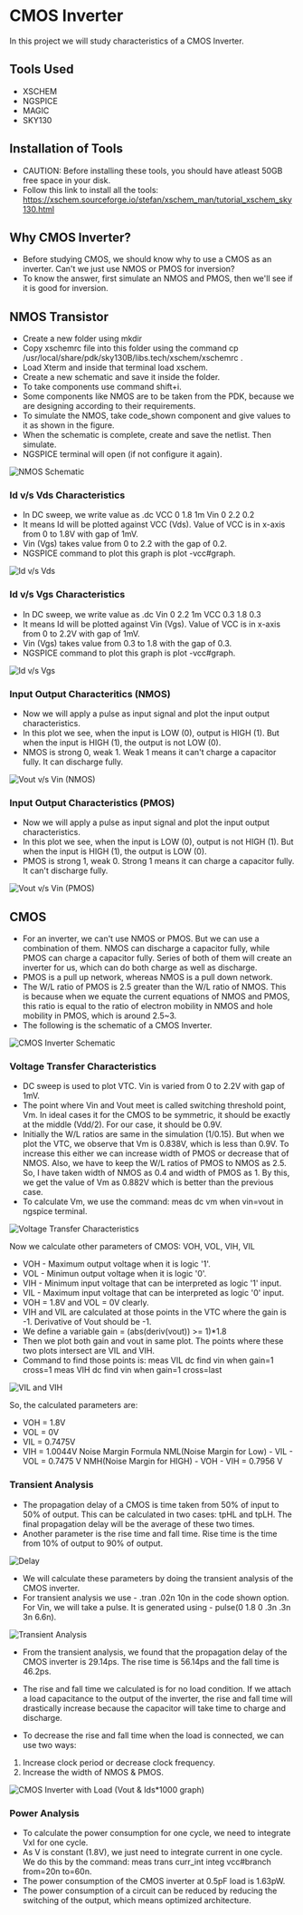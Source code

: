 # CMOS Inverter
In this project we will study characteristics of a CMOS Inverter.

## Tools Used
- XSCHEM
- NGSPICE
- MAGIC
- SKY130

## Installation of Tools
- CAUTION: Before installing these tools, you should have atleast 50GB free space in your disk.
- Follow this link to install all the tools: https://xschem.sourceforge.io/stefan/xschem_man/tutorial_xschem_sky130.html


## Why CMOS Inverter?
- Before studying CMOS, we should know why to use a CMOS as an inverter. Can't we just use  NMOS or PMOS for inversion?
- To know the answer, first simulate an NMOS and PMOS, then we'll see if it is good for inversion.

## NMOS Transistor
- Create a new folder using mkdir
- Copy xschemrc file into this folder using the command cp /usr/local/share/pdk/sky130B/libs.tech/xschem/xschemrc .
- Load Xterm and inside that terminal load xschem.
- Create a new schematic and save it inside the folder.
- To take components use command shift+i. 
- Some components like NMOS are to be taken from the PDK, because we are designing according to their requirements.
- To simulate the NMOS, take code_shown component and give values to it as shown in the figure.
- When the schematic is complete, create and save the netlist. Then simulate.
- NGSPICE terminal will open (if not configure it again).

![NMOS Schematic](/Images/nmos_schematic.png)

### Id v/s Vds Characteristics
- In DC sweep, we write value as .dc VCC 0 1.8 1m Vin 0 2.2 0.2
- It means Id will be plotted against VCC (Vds). Value of VCC is in x-axis from 0 to 1.8V with gap of 1mV.
- Vin (Vgs) takes value from 0 to 2.2 with the gap of 0.2.
- NGSPICE command to plot this graph is plot -vcc#graph.

![Id v/s Vds](/Images/id_vds.png)

### Id v/s Vgs Characteristics
- In DC sweep, we write value as .dc Vin 0 2.2 1m VCC 0.3 1.8 0.3
- It means Id will be plotted against Vin (Vgs). Value of VCC is in x-axis from 0 to 2.2V with gap of 1mV.
- Vin (Vgs) takes value from 0.3 to 1.8 with the gap of 0.3.
- NGSPICE command to plot this graph is plot -vcc#graph.

![Id v/s Vgs](/Images/id_vgs.png)

### Input Output Characteritics (NMOS)
- Now we will apply a pulse as input signal and plot the input output characteristics. 
- In this plot we see, when the input is LOW (0), output is HIGH (1). But when the input is HIGH (1), the output is not LOW (0). 
- NMOS is strong 0, weak 1. Weak 1 means it can't charge a capacitor fully. It can discharge fully.

![Vout v/s Vin (NMOS)](/Images/vout_vin_nmos.png)

### Input Output Characteristics (PMOS)
- Now we will apply a pulse as input signal and plot the input output characteristics. 
- In this plot we see, when the input is LOW (0), output is not HIGH (1). But when the input is HIGH (1), the output is LOW (0). 
- PMOS is strong 1, weak 0. Strong 1 means it can charge a capacitor fully. It can't discharge fully.

![Vout v/s Vin (PMOS)](/Images/vout_vin_pmos.png)


## CMOS
- For an inverter, we can't use NMOS or PMOS. But we can use a combination of them. NMOS can discharge a capacitor fully, while PMOS can charge a capacitor fully. Series of both of them will create an inverter for us, which can do both charge as well as discharge.
- PMOS is a pull up network, whereas NMOS is a pull down network.
- The W/L ratio of PMOS is 2.5 greater than the W/L ratio of NMOS. This is because when we equate the current equations of NMOS and PMOS, this ratio is equal to the ratio of electron mobility in NMOS and hole mobility in PMOS, which is around 2.5~3.
- The following is the schematic of a CMOS Inverter.

![CMOS Inverter Schematic](/Images/cmos.png)

### Voltage Transfer Characteristics
- DC sweep is used to plot VTC. Vin is varied from 0 to 2.2V with gap of 1mV.
- The point where Vin and Vout meet is called switching threshold point, Vm. In ideal cases it for the CMOS to be symmetric, it should be exactly at the middle (Vdd/2). For our case, it should be 0.9V. 
- Initially the W/L ratios are same in the simulation (1/0.15). But when we plot the VTC, we observe that Vm is 0.838V, which is less than 0.9V. To increase this either we can increase width of PMOS or decrease that of NMOS. Also, we have to keep the W/L ratios of PMOS to NMOS as 2.5. So, I have taken width of NMOS as 0.4 and width of PMOS as 1. By this, we get the value of Vm as 0.882V which is better than the previous case.
- To calculate Vm, we use the command: meas dc vm when vin=vout in ngspice terminal.

![Voltage Transfer Characteristics](/Images/vtc.png)

Now we calculate other parameters of CMOS: VOH, VOL, VIH, VIL
- VOH - Maximum output voltage when it is logic '1'.
- VOL - Minimun output voltage when it is logic '0'.
- VIH - Minimum input voltage that can be interpreted as logic '1' input.
- VIL - Maximum input voltage that can be interpreted as logic '0' input.
- VOH = 1.8V and VOL = 0V clearly.
- VIH and VIL are calculated at those points in the VTC where the gain is -1. Derivative of Vout should be -1.
- We define a variable gain = (abs(deriv(vout)) >= 1)*1.8
- Then we plot both gain and vout in same plot. The points where these two plots intersect are VIL and VIH.
- Command to find those points is: meas VIL dc find vin when gain=1 cross=1
			        meas VIH dc find vin when gain=1 cross=last
		
![VIL and VIH](/Images/vil_vih.png)

So, the calculated parameters are:
- VOH = 1.8V
- VOL = 0V
- VIL = 0.7475V
- VIH = 1.0044V
Noise Margin Formula
NML(Noise Margin for Low) - VIL - VOL = 0.7475 V
NMH(Noise Margin for HIGH) - VOH - VIH = 0.7956 V

### Transient Analysis
- The propagation delay of a CMOS is time taken from 50% of input to 50% of output. This can be calculated in two cases: tpHL and tpLH. The final propagation delay will be the average of these two times.
- Another parameter is the rise time and fall time. Rise time is the time from 10% of output to 90% of output.

![Delay](/Images/delay.png)

- We will calculate these parameters by doing the transient analysis of the CMOS inverter.
- For transient analysis we use - .tran .02n 10n in the code shown option. For Vin, we will take a pulse. It is generated using - pulse(0 1.8 0 .3n .3n 3n 6.6n).

![Transient Analysis](/Images/tran.png)

- From the transient analysis, we found that the propagation delay of the CMOS inverter is 29.14ps. The rise time is 56.14ps and the fall time is 46.2ps.

- The rise and fall time we calculated is for no load condition. If we attach a load capacitance to the output of the inverter, the rise and fall time will drastically increase because the capacitor will take time to charge and discharge.
- To decrease the rise and fall time when the load is connected, we can use two ways:
1. Increase clock period or decrease clock frequency.
2. Increase the width of NMOS & PMOS.

![CMOS Inverter with Load (Vout & Ids*1000 graph)](/Images/with_load.png)

### Power Analysis
- To calculate the power consumption for one cycle, we need to integrate VxI for one cycle.
- As V is constant (1.8V), we just need to integrate current in one cycle. We do this by the command: meas trans curr_int integ vcc#branch from=20n to=60n.
- The power consumption of the CMOS inverter at 0.5pF load is 1.63pW.
- The power consumption of a circuit can be reduced by reducing the switching of the output, which means optimized architecture.

